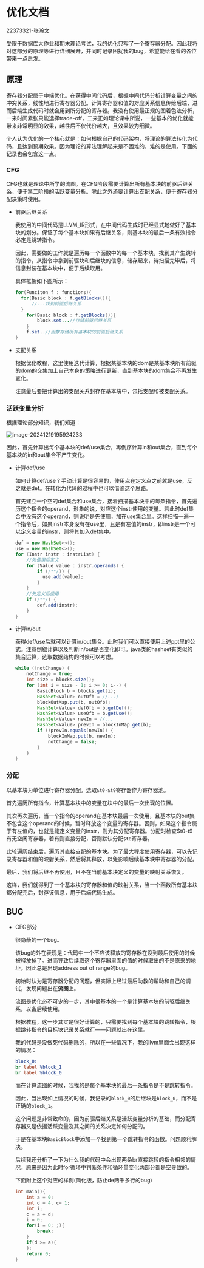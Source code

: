 # 优化文档

22373321-张瀚文

受限于数据库大作业和期末理论考试，我的优化只写了一个寄存器分配。因此我将对这部分的原理等进行详细展开，并同时记录困扰我的bug，希望能给在看的各位带来一点启发。

## 原理

寄存器分配属于中端优化。在获得中间代码后，根据中间代码分析计算变量之间的冲突关系，线性地进行寄存器分配。计算寄存器和值的对应关系信息传给后端，进而后端生成代码时就会用到所分配的寄存器。我没有使用最正规的图着色法分析，一来时间紧张只能选择trade-off，二来正如理论课中所说，一些基本的优化就能带来非常明显的效果，越往后不仅代价越大，且效果较为细微。

个人认为优化的一个核心就是：如何根据自己的代码架构，将理论的算法转化为代码，且达到预期效果。因为理论的算法理解起来是不困难的，难的是使用。下面的记录也会包含这一点。

### CFG

CFG也就是理论中所学的流图。在CFG阶段需要计算出所有基本块的前驱后继关系，便于第二阶段的活跃变量分析。除此之外还要计算出支配关系，便于寄存器分配决策时使用。

+ 前驱后继关系

  我使用的中间代码是LLVM_IR形式，在中间代码生成时已经显式地做好了基本块的划分。保证了每个基本块如果有后继关系，则基本块的最后一条有效指令必定是跳转指令。

  因此，需要做的工作就是遍历每一个函数中的每一个基本块，找到其产生跳转的指令，从指令中拿到前驱块和后继块的信息，储存起来，待扫描完毕后，将信息封装在基本块中，便于后续取用。

  具体框架如下图所示：

  ````java
  for(Funciton f : functions){
  	for(Basic block : f.getBlocks()){
  		//...找到前驱后继关系
  	}
      for(Basic block : f.getBlocks()){
          block.set...//存储前驱后继关系
      }
      f.set..//函数存储所有基本块的前驱后继关系
  }
  ````

+ 支配关系

  根据优化教程，这里使用迭代计算，根据某基本块的dom是某基本块所有前驱的dom的交集加上自己本身的策略进行更新，直到基本块的dom集合不再发生变化。

  注意最后要把计算出的支配关系封存在基本块中，包括支配和被支配关系。

### 活跃变量分析

根据理论部分知识，我们知道：

![image-20241219195924233](C:\Users\28952\AppData\Roaming\Typora\typora-user-images\image-20241219195924233.png)

因此，首先计算出每个基本块的def/use集合，再倒序计算in和out集合，直到每个基本块的in和out集合不产生变化。

+ 计算def/use

  如何计算def/use？手动计算是很容易的，使用点在定义点之前就是use，反之就是def。在转化为代码的过程中也可以借鉴这个思路。

  首先建立一个空的def集合和use集合，接着扫描基本块中的每条指令，首先遍历这个指令的operand，形象的说，对应这个instr使用的变量。若此时def集合中没有这个operand，则说明是先使用，加在use集合里。这样扫描一遍一个指令后，如果instr本身没有在use里，且是有左值的instr，即instr是一个可以定义变量的instr，则将其加入def集中。

  ```java
  def = new HashSet<>();
  use = new HashSet<>();
  for (Instr instr : instrList) {
      //先使用后定义
      for (Value value : instr.operands) {
          if (/**/)) {
            use.add(value);
          }
      }
      //先定义后使用
      if (/**/) {
          def.add(instr);
      }
  }
  ```

+ 计算in/out

  获得def/use后就可以计算in/out集合。此时我们可以直接使用上述ppt里的公式。注意倒叙计算以及判断in/out是否变化即可。java类的hashset有类似的集合运算，选取数据结构的时候可以考虑。

  ```java
  while (!notChange) { 
      notChange = true;
      int size = blocks.size();
      for (int i = size - 1; i >= 0; i--) {
          BasicBlock b = blocks.get(i);
          HashSet<Value> outOfb = //...;
          blockOutMap.put(b, outOfb);
          HashSet<Value> defOfb = b.getDef();
          HashSet<Value> useOfb = b.getUse();
          HashSet<Value> newIn = //...
          HashSet<Value> prevIn = blockInMap.get(b);
          if (!prevIn.equals(newIn)) {
              blockInMap.put(b, newIn);
              notChange = false;
          }
      }
  }
  ```

### 分配

以基本块为单位进行寄存器分配。选取`$t0-$t9`寄存器作为寄存器池。

首先遍历所有指令，计算基本块中的变量在块中的最后一次出现的位置。

其次再次遍历，当一个指令的operand在基本块最后一次使用，且基本块的out集不包含这个operand的时候，暂时释放这个变量的寄存器。否则，如果这个指令属于有左值的，也就是能定义变量的instr，则为其分配寄存器。分配时检查\$t0-t9有无空闲寄存器，若有则直接分配，否则默认分配`$t0`寄存器。

此轮遍历结束后，遍历其直接支配的基本块。为了最大程度使用寄存器，可以先记录寄存器和值的映射关系，然后将其释放，以免影响后续基本块中寄存器的分配。

最后，我们将后继不再使用，且不在当前基本块定义的变量的映射关系恢复。

这样，我们就得到了一个基本块的寄存器和值的映射关系，当一个函数所有基本块都分配完后，封存该信息，用于后端代码生成。

## BUG

+ CFG部分

  很隐蔽的一个bug。

  该bug的外在表现是：代码中一个不应该释放的寄存器在没到最后使用的时候被释放掉了。进而导致后续取这个寄存器里面的值的时候取出的不是原来的地址。因此总是出现address out of range的bug。

  初始时认为是寄存器分配的问题，但实际上经过最后助教的帮助和自己的调试，发现问题出在**流图**上。

  流图是优化必不可少的一步，其中很基本的一个是计算基本块的前驱后继关系，以备后续使用。

  根据教程，这一步其实是很好计算的，只需要找到每个基本块的跳转指令，根据跳转指令的目标块记录关系就行——问题就出在这里。

  我的代码是没做死代码删除的，所以在一些情况下，我的llvm里面会出现这样的情况：

  ```LLVM
  block_0:
  br label %block_1
  br label %block_0
  ```

  而在计算流图的时候，我找的是每个基本块的最后一条指令是不是跳转指令。

  因此，当出现如上情况的时候，我记录的`block_0`的后继块是`block_0`，而不是正确的`block_1`。

  这个问题是非常致命的，因为前驱后继关系是活跃变量分析的基础，而分配寄存器又是依据活跃变量及其之间的关系决定如何分配的。

  于是在基本块`BasicBlock`中添加一个找到第一个跳转指令的函数。问题顺利解决。

  后续我还分析了一下为什么我的代码中会出现两条br直接跳转的指令相邻的情况，原来是因为此时for循环中判断条件和循环量变化两部分都是空导致的。

  下面附上这个对应的样例(简化版，防止de两千多行的bug)

  ```C
  int main(){
      int a = 0;
      int d = 4, c= 1;
      int i;
      c = a + d;
      i = 0;
      for(i = 0; ;){
          break;
      }
      if(d >= a){
      };
      return 0;
  }
  ```




